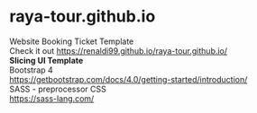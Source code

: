 # raya-tour.github.io
Website Booking Ticket Template
<br />
Check it out https://renaldi99.github.io/raya-tour.github.io/
<br />
**Slicing UI Template**
<br />
Bootstrap 4
<br />
https://getbootstrap.com/docs/4.0/getting-started/introduction/
<br />
SASS - preprocessor CSS
<br />
https://sass-lang.com/